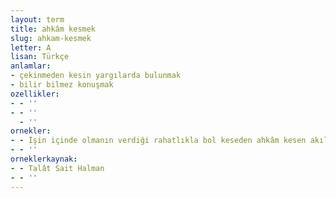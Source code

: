 ```yaml
---
layout: term
title: ahkâm kesmek
slug: ahkam-kesmek
letter: A
lisan: Türkçe
anlamlar:
- çekinmeden kesin yargılarda bulunmak
- bilir bilmez konuşmak
ozellikler:
- - ''
- - ''
  - ''
ornekler:
- - İşin içinde olmanın verdiği rahatlıkla bol keseden ahkâm kesen akıl hocalarının eleştirilerine hedef olmayı önleyemezler.
- - ''
orneklerkaynak:
- - Talât Sait Halman
- - ''
---
```

